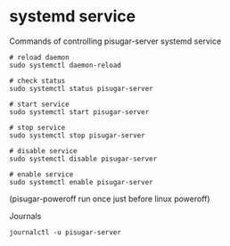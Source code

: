 # systemd service

Commands of controlling pisugar-server systemd service

    # reload daemon
    sudo systemctl daemon-reload

    # check status
    sudo systemctl status pisugar-server

    # start service
    sudo systemctl start pisugar-server

    # stop service
    sudo systemctl stop pisugar-server

    # disable service
    sudo systemctl disable pisugar-server

    # enable service
    sudo systemctl enable pisugar-server

(pisugar-poweroff run once just before linux poweroff)

Journals

    journalctl -u pisugar-server